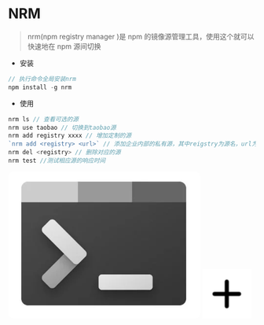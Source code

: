 # NRM


> nrm(npm registry manager )是 npm 的镜像源管理工具，使用这个就可以快速地在 npm 源间切换

- 安装

```js
// 执行命令全局安装nrm
npm install -g nrm
```

- 使用

```js
nrm ls // 查看可选的源
nrm use taobao // 切换到taobao源
nrm add registry xxxx // 增加定制的源
`nrm add <registry> <url>` // 添加企业内部的私有源，其中reigstry为源名，url为源的路径
nrm del <registry> // 删除对应的源
nrm test //测试相应源的响应时间
```
<p>
  <img style="border-radius: 10px" src="./CLI.png" />
  <img style="color: #fff; width: 100px" src="./IcRoundPlus.svg" />
</p>
